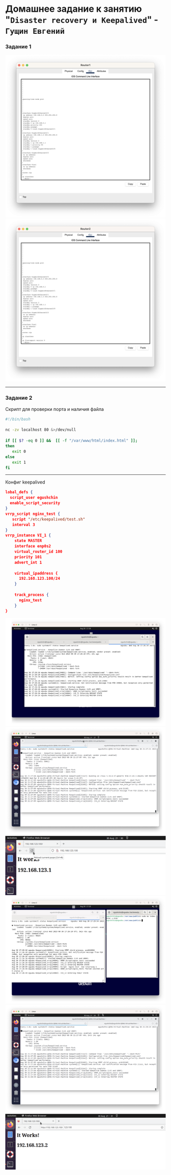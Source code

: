 # Домашнее задание к занятию "`Disaster recovery и Keepalived`" - `Гущин Евгений`

### Задание 1

![task1](../../img/9_FaultTolerance/HW1/Task1_1.png?raw=true)
![task1](../../img/9_FaultTolerance/HW1/Task1_2.png?raw=true)

---

### Задание 2

Скрипт для проверки порта и наличия файла
```bash
#!/bin/bash

nc -zv localhost 80 &>/dev/null

if [[ $? -eq 0 ]] &&  [[ -f "/var/www/html/index.html" ]];
then
   exit 0
else
   exit 1
fi
```
---
Конфиг keepalived
```json
lobal_defs {
  script_user egushchin
  enable_script_security
}
vrrp_script nginx_test {
   script "/etc/keepalived/test.sh"
   interval 3
}
vrrp_instance VI_1 {
    state MASTER
    interface enp0s2
    virtual_router_id 100
    priority 101
    advert_int 1

    virtual_ipaddress {
      192.168.123.100/24
    }

    track_process {
      nginx_test
    }
}
```

![task2](../../img/9_FaultTolerance/HW1/Task2_1.png?raw=true)
![task2](../../img/9_FaultTolerance/HW1/Task2_2.png?raw=true)
![task2](../../img/9_FaultTolerance/HW1/Task2_3.png?raw=true)
![task2](../../img/9_FaultTolerance/HW1/Task2_4.png?raw=true)
![task2](../../img/9_FaultTolerance/HW1/Task2_5.png?raw=true)
![task2](../../img/9_FaultTolerance/HW1/Task2_6.png?raw=true)

